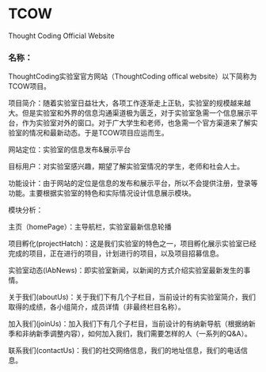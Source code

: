# TCOW
Thought Coding Official Website

<h3>名称：</h3>ThoughtCoding实验室官方网站（ThoughtCoding offical website）以下简称为TCOW项目。

项目简介：随着实验室日益壮大，各项工作逐渐走上正轨，实验室的规模越来越大。但是实验室和外界的信息沟通渠道极为匮乏，对于实验室急需一个信息展示平台，作为实验室对外的窗口。对于广大学生和老师，也急需一个官方渠道来了解实验室的情况和最新动态。于是TCOW项目应运而生。

网站定位：实验室的信息发布&展示平台

目标用户：对实验室感兴趣，期望了解实验室情况的学生，老师和社会人士。

功能设计：由于网站的定位是信息的发布和展示平台，所以不会提供注册，登录等功能。主要根据实验室的特色和实际情况设计信息展示模块。

模块分析：

主页（homePage）：主导航栏，实验室最新信息轮播

项目孵化(projectHatch)：这是我们实验室的特色之一，项目孵化展示实验室已经完成的项目，正在进行的项目，计划进行的项目，以及项目招募信息。

实验室动态(lAbNews)：即实验室新闻，以新闻的方式介绍实验室最新发生的事情。

关于我们(aboutUs)：关于我们下有几个子栏目，当前设计的有实验室简介，我们取得的成绩，各小组简介，成员详情（非最终栏目名称）。

加入我们(joinUs)：加入我们下有几个子栏目，当前设计的有纳新导航（根据纳新季和非纳新季调整内容），如何加入我们，我们需要怎样的人（一系列的Q&A）。

联系我们(contactUs)：我们的社交网络信息，我们的地址信息，我们的电话信息。
